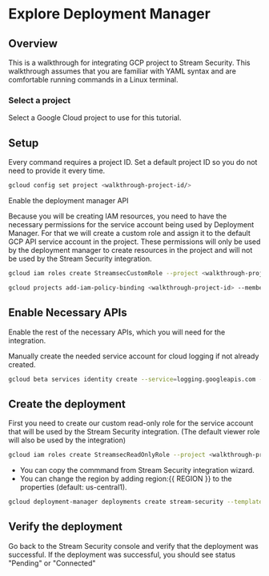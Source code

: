 # Explore Deployment Manager 

## Overview 

This is a walkthrough for integrating GCP project to Stream Security.
This walkthrough assumes that you are familiar with YAML syntax and are comfortable running commands in a Linux terminal. 

### Select a project

Select a Google Cloud project to use for this tutorial.

<walkthrough-project-setup></walkthrough-project-setup>

## Setup

Every command requires a project ID. Set a default project ID so you do not need to provide it every time. 

```sh  
gcloud config set project <walkthrough-project-id/> 
```

Enable the deployment manager API

<walkthrough-enable-apis apis="deploymentmanager.googleapis.com"></walkthrough-enable-apis>


Because you will be creating IAM resources, you need to have the necessary permissions for the service account being used by Deployment Manager. For that we will create a custom role and assign it to the default GCP API service account in the project.
These permissions will only be used by the deployment manager to create resources in the project and will not be used by the Stream Security integration.

```sh
gcloud iam roles create StreamsecCustomRole --project <walkthrough-project-id> --file deployment-manager-custom-role.yaml
```

```sh
gcloud projects add-iam-policy-binding <walkthrough-project-id> --member=serviceAccount:$(gcloud projects describe <walkthrough-project-id> --format='value(projectNumber)')@cloudservices.gserviceaccount.com --role=projects/<walkthrough-project-id>/roles/StreamsecCustomRole
```

## Enable Necessary APIs

Enable the rest of the necessary APIs, which you will need for the integration.
<walkthrough-enable-apis apis="cloudresourcemanager.googleapis.com"></walkthrough-enable-apis>
<walkthrough-enable-apis apis="cloudfunctions.googleapis.com"></walkthrough-enable-apis>
<walkthrough-enable-apis apis="pubsub.googleapis.com"></walkthrough-enable-apis>
<walkthrough-enable-apis apis="cloudbuild.googleapis.com"></walkthrough-enable-apis>
<walkthrough-enable-apis apis="admin.googleapis.com"></walkthrough-enable-apis>
<walkthrough-enable-apis apis="logging.googleapis.com"></walkthrough-enable-apis>

Manually create the needed service account for cloud logging if not already created.

```sh
gcloud beta services identity create --service=logging.googleapis.com --project <walkthrough-project-id>
```

## Create the deployment
First you need to create our custom read-only role for the service account that will be used by the Stream Security integration.
(The default viewer role will also be used by the integration)

```sh
gcloud iam roles create StreamsecReadOnlyRole --project <walkthrough-project-id> --file custom-ro-role.yaml
```


* You can copy the commmand from Stream Security integration wizard.
* You can change the region by adding region:{{ REGION }} to the properties (default: us-central1).

```sh
gcloud deployment-manager deployments create stream-security --template init.jinja --properties apiUrl:{{ API_URL }},apiToken:{{ API_TOKEN }}
```

## Verify the deployment
Go back to the Stream Security console and verify that the deployment was successful.
If the deployment was successful, you should see status "Pending" or "Connected"